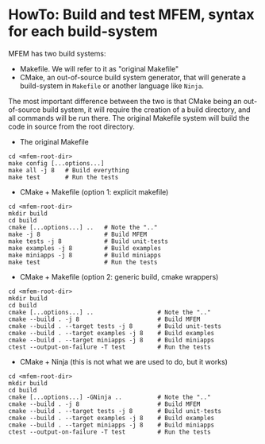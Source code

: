 # HowTo: Build and test MFEM, syntax for each build-system

MFEM has two build systems:
 - Makefile. We will refer to it as "original Makefile"
 - CMake, an out-of-source build system generator, that will generate a build-system in `Makefile` or another language like `Ninja`.

The most important difference between the two is that CMake being an out-of-source build system, it will require the creation of a build directory, and all commands will be run there. The original Makefile system will build the code in source from the root directory.

- The original Makefile
```
cd <mfem-root-dir>
make config [...options...]
make all -j 8   # Build everything
make test       # Run the tests
```

- CMake + Makefile (option 1: explicit makefile)
```
cd <mfem-root-dir>
mkdir build
cd build
cmake [...options...] ..   # Note the ".."
make -j 8                  # Build MFEM
make tests -j 8            # Build unit-tests
make examples -j 8         # Build examples
make miniapps -j 8         # Build miniapps
make test                  # Run the tests
```

- CMake + Makefile (option 2: generic build, cmake wrappers)
```
cd <mfem-root-dir>
mkdir build
cd build
cmake [...options...] ..                  # Note the ".."
cmake --build . -j 8                      # Build MFEM
cmake --build . --target tests -j 8       # Build unit-tests
cmake --build . --target examples -j 8    # Build examples
cmake --build . --target miniapps -j 8    # Build miniapps
ctest --output-on-failure -T test         # Run the tests
```

- CMake + Ninja (this is not what we are used to do, but it works)
```
cd <mfem-root-dir>
mkdir build
cd build
cmake [...options...] -GNinja ..          # Note the ".."
cmake --build . -j 8                      # Build MFEM
cmake --build . --target tests -j 8       # Build unit-tests
cmake --build . --target examples -j 8    # Build examples
cmake --build . --target miniapps -j 8    # Build miniapps
ctest --output-on-failure -T test         # Run the tests
```
